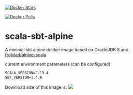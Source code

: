 [![Docker Stars](https://img.shields.io/docker/stars/harrylaou/scala-sbt-alpine.svg?style=flat-square)](https://hub.docker.com/r/harrylaou/scala-sbt-alpine/)

[![Docker Pulls](https://img.shields.io/docker/pulls/harrylaou/scala-sbt-alpine.svg?style=flat-square)](https://hub.docker.com/r/harrylaou/scala-sbt-alpine/)

# scala-sbt-alpine

A minimal sbt alpine docker image based on OracleJDK 8  and [frolvlad/alpine-scala](https://hub.docker.com/r/frolvlad/alpine-scala/)

current environment parameters (can be configured)

```dockerfile
SCALA_VERSION=2.13.4
SBT_VERSION=1.4.6
```






Download size of this image is:
[![](https://images.microbadger.com/badges/image/harrylaou/scala-sbt-alpine.svg)](https://microbadger.com/images/harrylaou/scala-sbt-alpine "Get your own image badge on microbadger.com")

